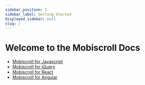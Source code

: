 ```yaml
---
sidebar_position: 1
sidebar_label: Getting Started
displayed_sidebar: null
slug: /
---
```


# Welcome to the Mobiscroll Docs

- [Mobiscroll for Javascript](javascript/getting-started)
- [Mobiscroll for jQuery](jquery/getting-started)
- [Mobiscroll for React](react/getting-started)
- [Mobiscroll for Angular](angular/getting-started)